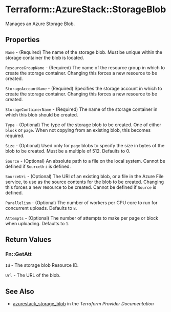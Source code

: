 # Terraform::AzureStack::StorageBlob

Manages an Azure Storage Blob.

## Properties

`Name` - (Required) The name of the storage blob. Must be unique within the storage container the blob is located.

`ResourceGroupName` - (Required) The name of the resource group in which to create the storage container. Changing this forces a new resource to be created.

`StorageAccountName` - (Required) Specifies the storage account in which to create the storage container. Changing this forces a new resource to be created.

`StorageContainerName` - (Required) The name of the storage container in which this blob should be created.

`Type` - (Optional) The type of the storage blob to be created. One of either `block` or `page`. When not copying from an existing blob, this becomes required.

`Size` - (Optional) Used only for `page` blobs to specify the size in bytes of the blob to be created. Must be a multiple of 512. Defaults to 0.

`Source` - (Optional) An absolute path to a file on the local system. Cannot be defined if `SourceUri` is defined.

`SourceUri` - (Optional) The URI of an existing blob, or a file in the Azure File service, to use as the source contents for the blob to be created. Changing this forces a new resource to be created. Cannot be defined if `Source` is defined.

`Parallelism` - (Optional) The number of workers per CPU core to run for concurrent uploads. Defaults to `8`.

`Attempts` - (Optional) The number of attempts to make per page or block when uploading. Defaults to `1`.


## Return Values

### Fn::GetAtt

`Id` - The storage blob Resource ID.

`Url` - The URL of the blob.

## See Also

* [azurestack_storage_blob](https://www.terraform.io/docs/providers/azurestack/r/storage_blob.html) in the _Terraform Provider Documentation_